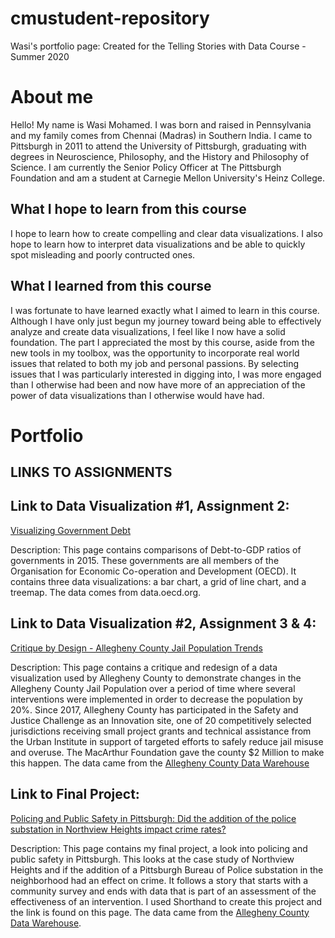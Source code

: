 # cmustudent-repository
Wasi's portfolio page: Created for the Telling Stories with Data Course - Summer 2020

# About me
Hello! My name is Wasi Mohamed. I was born and raised in Pennsylvania and my family comes from Chennai (Madras) in Southern India. I came to Pittsburgh in 2011 to attend the University of Pittsburgh, graduating with degrees in Neuroscience, Philosophy, and the History and Philosophy of Science. I am currently the Senior Policy Officer at The Pittsburgh Foundation and am a student at Carnegie Mellon University's Heinz College. 

## What I hope to learn from this course
I hope to learn how to create compelling and clear data visualizations. I also hope to learn how to interpret data visualizations and be able to quickly spot misleading and poorly contructed ones. 

## What I learned from this course
I was fortunate to have learned exactly what I aimed to learn in this course. Although I have only just begun my journey toward being able to effectively analyze and create data visualizations, I feel like I now have a solid foundation. The part I appreciated the most by this course, aside from the new tools in my toolbox, was the opportunity to incorporate real world issues that related to both my job and personal passions. By selecting issues that I was particularly interested in digging into, I was more engaged than I otherwise had been and now have more of an appreciation of the power of data visualizations than I otherwise would have had. 

# Portfolio

## LINKS TO ASSIGNMENTS

## Link to Data Visualization #1, Assignment 2: 
[Visualizing Government Debt](https://wasimohamed2020.github.io/cmustudent-repository/dataviz2)

Description:
This page contains comparisons of Debt-to-GDP ratios of governments in 2015. These governments are all members of the Organisation for Economic Co-operation and Development (OECD). It contains three data visualizations: a bar chart, a grid of line chart, and a treemap. The data comes from data.oecd.org.



## Link to Data Visualization #2, Assignment 3 & 4: 
[Critique by Design - Allegheny County Jail Population Trends](https://wasimohamed2020.github.io/cmustudent-repository/dataviz3)

Description: 
This page contains a critique and redesign of a data visualization used by Allegheny County to demonstrate changes in the Allegheny County Jail Population over a period of time where several interventions were implemented in order to decrease the population by 20%. Since 2017, Allegheny County has participated in the Safety and Justice Challenge as an Innovation site, one of 20 competitively selected jurisdictions receiving small project grants and technical assistance from the Urban Institute in support of targeted efforts to safely reduce jail misuse and overuse. The MacArthur Foundation gave the county $2 Million to make this happen. The data came from the [Allegheny County Data Warehouse](https://www.alleghenycountyanalytics.us/index.php/2019/11/04/allegheny-county-jail-population-management-dashboards-2/) 



## Link to Final Project: 
[Policing and Public Safety in Pittsburgh: Did the addition of the police substation in Northview Heights impact crime rates?](https://wasimohamed2020.github.io/cmustudent-repository/final_project_WasiMohamed)

Description:
This page contains my final project, a look into policing and public safety in Pittsburgh. This looks at the case study of Northview Heights and if the addition of a Pittsburgh Bureau of Police substation in the neighborhood had an effect on crime. It follows a story that starts with a community survey and ends with data that is part of an assessment of the effectiveness of an intervention. I used Shorthand to create this project and the link is found on this page. The data came from the [Allegheny County Data Warehouse](https://tableau.alleghenycounty.us/t/PublicSite/views/CJ_UCR_PGH_8-22-17_v3/Home?:embed=y&:showAppBanner=false&:showShareOptions=true&:display_count=no&:showVizHome=no).



